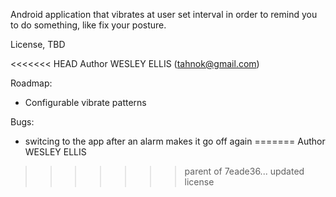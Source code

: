 Android application that vibrates at user set interval in order to remind you to do something, like fix your posture.

License, TBD

<<<<<<< HEAD
Author WESLEY ELLIS (tahnok@gmail.com)

Roadmap:

 * Configurable vibrate patterns
 
 Bugs:
 
  * switcing to the app after an alarm makes it go off again 
=======
Author WESLEY ELLIS
>>>>>>> parent of 7eade36... updated license
